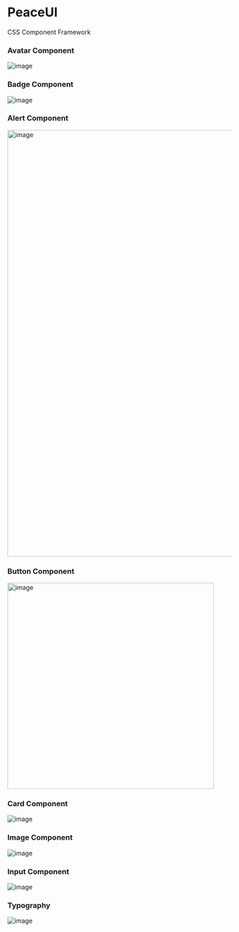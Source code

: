 # PeaceUI

CSS Component Framework

### Avatar Component

![image](https://user-images.githubusercontent.com/59335572/152366816-35cd95f6-98d8-4411-b6b5-77ae1b230baa.png)

### Badge Component

![image](https://user-images.githubusercontent.com/59335572/152366655-54edb79f-5620-4839-bf99-2be587e5bfa7.png)

### Alert Component

<img width="960" alt="image" src="https://user-images.githubusercontent.com/59335572/152570008-2ea00b76-7a80-4baa-841b-18d1b5d49d29.png">

### Button Component

<img width="464" alt="image" src="https://user-images.githubusercontent.com/59335572/152637787-a4857853-f8ca-4319-9df9-18ca3dd79951.png">

### Card Component

![image](https://user-images.githubusercontent.com/59335572/152681354-a265f063-823b-43fb-8aaa-cca3b73f7c05.png)

### Image Component

![image](https://user-images.githubusercontent.com/59335572/152754109-0ce0740d-3ee9-4c8f-891b-556227e99d4a.png)

### Input Component

![image](https://user-images.githubusercontent.com/59335572/153117509-360b5069-ac8d-4ba8-b63a-aa53d18f7e5b.png)

### Typography

![image](https://user-images.githubusercontent.com/59335572/153122412-6ac335ca-180c-4120-92dc-1f2685bc00ec.png)

